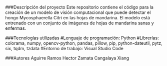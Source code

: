 ###Descripción del proyecto
Este repositorio contiene el código para la creación de un modelo de visión computacional que puede detectar el 
hongo Mycosphaerella Citri en las hojas de mandarina. El modelo está entrenado con un conjunto de imágenes de 
hojas de mandarina sanas y enfermas.

###Tecnologías utilizadas
#Lenguaje de programación: Python
#Librerías: colorama, numpy, opencv-python, pandas, pillow, pip, python-dateutil, pytz, six, tqdm, tzdata
#Entorno de trabajo: Visual Studio Code

###Autores
Aguirre Ramos Hector
Zamata Cangalaya Xiang

